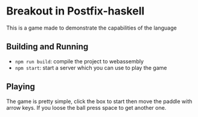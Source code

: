 # Breakout in Postfix-haskell
This is a game made to demonstrate the capabilities of the language

## Building and Running
- `npm run build`: compile the project to webassembly
- `npm start`: start a server which you can use to play the game

## Playing
The game is pretty simple, click the box to start then move the paddle with arrow keys. If you loose the ball press space to get another one.

